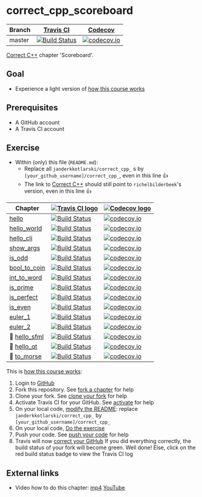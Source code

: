 # correct_cpp_scoreboard

Branch|[Travis CI](https://travis-ci.org)|[Codecov](https://www.codecov.io)
---|---|---
master|[![Build Status](https://travis-ci.org/janderkkotlarski/correct_cpp_scoreboard.svg?branch=master)](https://travis-ci.org/janderkkotlarski/correct_cpp_scoreboard)|[![codecov.io](https://codecov.io/github/janderkkotlarski/correct_cpp_scoreboard/coverage.svg?branch=master)](https://codecov.io/github/janderkkotlarski/correct_cpp_scoreboard/branch/master)

[Correct C++](https://github.com/janderkkotlarski/correct_cpp) chapter 'Scoreboard'.

## Goal

 * Experience a light version of [how this course works](https://github.com/janderkkotlarski/correct_cpp/blob/master/doc/how_this_course_works.md)

## Prerequisites

 * A GitHub account
 * A Travis CI account

## Exercise

 * Within (only) this file (`README.md`):
   * Replace all `janderkkotlarski/correct_cpp_` s by `[your_github_username]/correct_cpp_`, even in this line :+1:
   * The link to [Correct C++](https://github.com/richelbilderbeek/correct_cpp) should still point to `richelbilderbeek`'s version, even in this line :+1:

Chapter|[![Travis CI logo](TravisCI.png)](https://travis-ci.org)|[![Codecov logo](Codecov.png)](https://www.codecov.io)
---|---|---
[hello](https://github.com/janderkkotlarski/correct_cpp_hello)|[![Build Status](https://travis-ci.org/janderkkotlarski/correct_cpp_hello.svg?branch=master)](https://travis-ci.org/janderkkotlarski/correct_cpp_hello) | [![codecov.io](https://codecov.io/github/janderkkotlarski/correct_cpp_hello/coverage.svg?branch=master)](https://codecov.io/github/janderkkotlarski/correct_cpp_hello?branch=master)
[hello_world](https://github.com/janderkkotlarski/correct_cpp_hello_world)|[![Build Status](https://travis-ci.org/janderkkotlarski/correct_cpp_hello_world.svg?branch=master)](https://travis-ci.org/janderkkotlarski/correct_cpp_hello_world) | [![codecov.io](https://codecov.io/github/janderkkotlarski/correct_cpp_hello_world/coverage.svg?branch=master)](https://codecov.io/github/janderkkotlarski/correct_cpp_hello_world?branch=master)
[hello_cli](https://github.com/janderkkotlarski/correct_cpp_hello_cli)|[![Build Status](https://travis-ci.org/janderkkotlarski/correct_cpp_hello_cli.svg?branch=master)](https://travis-ci.org/janderkkotlarski/correct_cpp_hello_cli) | [![codecov.io](https://codecov.io/github/janderkkotlarski/correct_cpp_hello_cli/coverage.svg?branch=master)](https://codecov.io/github/janderkkotlarski/correct_cpp_hello_cli?branch=master)
[show_args](https://github.com/janderkkotlarski/correct_cpp_show_args)|[![Build Status](https://travis-ci.org/janderkkotlarski/correct_cpp_show_args.svg?branch=master)](https://travis-ci.org/janderkkotlarski/correct_cpp_show_args) | [![codecov.io](https://codecov.io/github/janderkkotlarski/correct_cpp_show_args/coverage.svg?branch=master)](https://codecov.io/github/janderkkotlarski/correct_cpp_show_args?branch=master)
[is_odd](https://github.com/janderkkotlarski/correct_cpp_is_odd)|[![Build Status](https://travis-ci.org/janderkkotlarski/correct_cpp_is_odd.svg?branch=master)](https://travis-ci.org/janderkkotlarski/correct_cpp_is_odd) | [![codecov.io](https://codecov.io/github/janderkkotlarski/correct_cpp_is_odd/coverage.svg?branch=master)](https://codecov.io/github/janderkkotlarski/correct_cpp_is_odd?branch=master)
[bool_to_coin](https://github.com/janderkkotlarski/correct_cpp_bool_to_coin)|[![Build Status](https://travis-ci.org/janderkkotlarski/correct_cpp_bool_to_coin.svg?branch=master)](https://travis-ci.org/janderkkotlarski/correct_cpp_bool_to_coin) | [![codecov.io](https://codecov.io/github/janderkkotlarski/correct_cpp_bool_to_coin/coverage.svg?branch=master)](https://codecov.io/github/janderkkotlarski/correct_cpp_bool_to_coin?branch=master)
[int_to_word](https://github.com/janderkkotlarski/correct_cpp_int_to_word)|[![Build Status](https://travis-ci.org/janderkkotlarski/correct_cpp_int_to_word.svg?branch=master)](https://travis-ci.org/janderkkotlarski/correct_cpp_int_to_word) | [![codecov.io](https://codecov.io/github/janderkkotlarski/correct_cpp_int_to_word/coverage.svg?branch=master)](https://codecov.io/github/janderkkotlarski/correct_cpp_int_to_word?branch=master)
[is_prime](https://github.com/janderkkotlarski/correct_cpp_is_prime)|[![Build Status](https://travis-ci.org/janderkkotlarski/correct_cpp_is_prime.svg?branch=master)](https://travis-ci.org/janderkkotlarski/correct_cpp_is_prime) | [![codecov.io](https://codecov.io/github/janderkkotlarski/correct_cpp_is_prime/coverage.svg?branch=master)](https://codecov.io/github/janderkkotlarski/correct_cpp_is_prime?branch=master)
[is_perfect](https://github.com/janderkkotlarski/correct_cpp_is_perfect)|[![Build Status](https://travis-ci.org/janderkkotlarski/correct_cpp_is_perfect.svg?branch=master)](https://travis-ci.org/janderkkotlarski/correct_cpp_is_perfect) | [![codecov.io](https://codecov.io/github/janderkkotlarski/correct_cpp_is_perfect/coverage.svg?branch=master)](https://codecov.io/github/janderkkotlarski/correct_cpp_is_perfect?branch=master)
[is_even](https://github.com/janderkkotlarski/correct_cpp_is_even)|[![Build Status](https://travis-ci.org/janderkkotlarski/correct_cpp_is_even.svg?branch=master)](https://travis-ci.org/janderkkotlarski/correct_cpp_is_even) | [![codecov.io](https://codecov.io/github/janderkkotlarski/correct_cpp_is_even/coverage.svg?branch=master)](https://codecov.io/github/janderkkotlarski/correct_cpp_is_even?branch=master)
[euler_1](https://github.com/janderkkotlarski/correct_cpp_euler_1)|[![Build Status](https://travis-ci.org/janderkkotlarski/correct_cpp_euler_1.svg?branch=master)](https://travis-ci.org/janderkkotlarski/correct_cpp_euler_1) | [![codecov.io](https://codecov.io/github/janderkkotlarski/correct_cpp_euler_1/coverage.svg?branch=master)](https://codecov.io/github/janderkkotlarski/correct_cpp_euler_1?branch=master)
[euler_2](https://github.com/janderkkotlarski/correct_cpp_euler_2)|[![Build Status](https://travis-ci.org/janderkkotlarski/correct_cpp_euler_2.svg?branch=master)](https://travis-ci.org/janderkkotlarski/correct_cpp_euler_2) | [![codecov.io](https://codecov.io/github/janderkkotlarski/correct_cpp_euler_2/coverage.svg?branch=master)](https://codecov.io/github/janderkkotlarski/correct_cpp_euler_2?branch=master)
:construction: [hello_sfml](https://github.com/janderkkotlarski/correct_cpp_hello_sfml)|[![Build Status](https://travis-ci.org/janderkkotlarski/correct_cpp_hello_sfml.svg?branch=master)](https://travis-ci.org/janderkkotlarski/correct_cpp_hello_sfml) | [![codecov.io](https://codecov.io/github/janderkkotlarski/correct_cpp_hello_sfml/coverage.svg?branch=master)](https://codecov.io/github/janderkkotlarski/correct_cpp_hello_sfml?branch=master)
:construction: [hello_qt](https://github.com/janderkkotlarski/correct_cpp_hello_qt)|[![Build Status](https://travis-ci.org/janderkkotlarski/correct_cpp_hello_qt.svg?branch=master)](https://travis-ci.org/janderkkotlarski/correct_cpp_hello_qt) | [![codecov.io](https://codecov.io/github/janderkkotlarski/correct_cpp_hello_qt/coverage.svg?branch=master)](https://codecov.io/github/janderkkotlarski/correct_cpp_hello_qt?branch=master)
:construction: [to_morse](https://github.com/janderkkotlarski/correct_cpp_to_morse)|[![Build Status](https://travis-ci.org/janderkkotlarski/correct_cpp_to_morse.svg?branch=master)](https://travis-ci.org/janderkkotlarski/correct_cpp_to_morse) | [![codecov.io](https://codecov.io/github/janderkkotlarski/correct_cpp_to_morse/coverage.svg?branch=master)](https://codecov.io/github/janderkkotlarski/correct_cpp_to_morse?branch=master)

This is [how this course works](https://github.com/janderkkotlarski/correct_cpp/blob/master/doc/how_this_course_works.md):

  1. Login to [GitHub](https://github.com/)
  2. Fork this repository. See [fork a chapter](https://github.com/janderkkotlarski/correct_cpp/blob/master/doc/1_fork_a_chapter.md) for help
  3. Clone your fork. See [clone your fork](https://github.com/janderkkotlarski/correct_cpp/blob/master/doc/2_clone_your_fork.md) for help
  4. Activate Travis CI for your GitHub. See [activate](https://github.com/janderkkotlarski/correct_cpp/blob/master/doc/3_activate.md) for help
  5. On your local code, [modify the README](https://github.com/janderkkotlarski/correct_cpp/blob/master/doc/4_modify_readme.md): replace `janderkkotlarski/correct_cpp_` by `[your_github_username]/correct_cpp_`
  6. On your local code, [Do the exercise](https://github.com/janderkkotlarski/correct_cpp/blob/master/doc/5_do_the_exercise.md)
  7. Push your code. See [push your code](https://github.com/janderkkotlarski/correct_cpp/blob/master/doc/6_push_your_code.md) for help
  8. Travis will now [correct your GitHub](https://github.com/janderkkotlarski/correct_cpp/blob/master/doc/7_correct_your_github.md)
     If you did everything correctly, 
     the build status of your fork will become green. 
     Well done! Else, click on the red build status badge to view the Travis CI log

## External links

 * Video how to do this chapter: [mp4](http://www.richelbilderbeek.nl/correct_cpp_scoreboard.mp4) [YouTube](https://youtu.be/QABP8qEeM9o)

